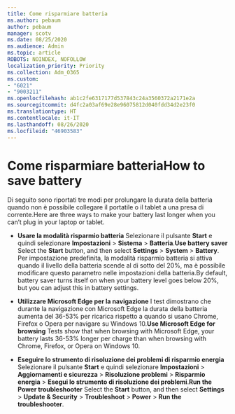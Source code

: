 ```yaml
---
title: Come risparmiare batteria
ms.author: pebaum
author: pebaum
manager: scotv
ms.date: 08/25/2020
ms.audience: Admin
ms.topic: article
ROBOTS: NOINDEX, NOFOLLOW
localization_priority: Priority
ms.collection: Adm_O365
ms.custom:
- "6021"
- "9003211"
ms.openlocfilehash: ab1c2fe6317177d537843c24a3560372a2171e2a
ms.sourcegitcommit: d4fc2a03af69e28e96075812d040fdd34d2e23f0
ms.translationtype: HT
ms.contentlocale: it-IT
ms.lasthandoff: 08/26/2020
ms.locfileid: "46903583"
---
```

# <a name="how-to-save-battery"></a><span data-ttu-id="2d9b1-102">Come risparmiare batteria</span><span class="sxs-lookup"><span data-stu-id="2d9b1-102">How to save battery</span></span>

<span data-ttu-id="2d9b1-103">Di seguito sono riportati tre modi per prolungare la durata della batteria quando non è possibile collegare il portatile o il tablet a una presa di corrente.</span><span class="sxs-lookup"><span data-stu-id="2d9b1-103">Here are three ways to make your battery last longer when you can’t plug in your laptop or tablet.</span></span>  

- <span data-ttu-id="2d9b1-104">**Usare la modalità risparmio batteria** Selezionare il pulsante **Start** e quindi selezionare **Impostazioni**  >  **Sistema**  >  **Batteria**.</span><span class="sxs-lookup"><span data-stu-id="2d9b1-104">**Use battery saver** Select the  **Start**  button, and then select  **Settings**  >  **System**  >  **Battery**.</span></span> <span data-ttu-id="2d9b1-105">Per impostazione predefinita, la modalità risparmio batteria si attiva quando il livello della batteria scende al di sotto del 20%, ma è possibile modificare questo parametro nelle impostazioni della batteria.</span><span class="sxs-lookup"><span data-stu-id="2d9b1-105">By default, battery saver turns itself on when your battery level goes below 20%, but you can adjust this in battery settings.</span></span>
    
- <span data-ttu-id="2d9b1-106">**Utilizzare Microsoft Edge per la navigazione** I test dimostrano che durante la navigazione con Microsoft Edge la durata della batteria aumenta del 36-53% per ricarica rispetto a quando si usano Chrome, Firefox o Opera per navigare su Windows 10.</span><span class="sxs-lookup"><span data-stu-id="2d9b1-106">**Use Microsoft Edge for browsing** Tests show that when browsing with Microsoft Edge, your battery lasts 36-53% longer per charge than when browsing with Chrome, Firefox, or Opera on Windows 10.</span></span>
    
- <span data-ttu-id="2d9b1-107">**Eseguire lo strumento di risoluzione dei problemi di risparmio energia** Selezionare il pulsante **Start** e quindi selezionare **Impostazioni** > **Aggiornamenti e sicurezza** > **Risoluzione problemi** > **Risparmio energia** > **Esegui lo strumento di risoluzione dei problemi**.</span><span class="sxs-lookup"><span data-stu-id="2d9b1-107">**Run the Power troubleshooter** Select the **Start** button, and then select **Settings** > **Update & Security** > **Troubleshoot** > **Power** > **Run the troubleshooter**.</span></span>
